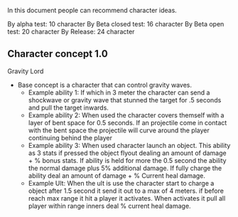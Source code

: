 In this document people can recommend character ideas.

By alpha test: 10 character
By Beta closed test: 16 character
By Beta open test: 20 character
By Release: 24 character
## Character concept 1.0
Gravity Lord
- Base concept is a character that can control gravity waves.
	- Example ability 1: If which in 3 meter the character can send a shockwave or gravity wave that stunned the target for .5 seconds and pull the target inwards.
	- Example ability 2: When used the character covers themself with a layer of bent space for 0.5 seconds. If an projectile come in contact with the bent space the projectile will curve around the player continuing behind the player
	- Example ability 3: When used character launch an object. This ability as 3 stats if pressed the object flyout dealing an amount of damage + % bonus stats. If ability is held for more the 0.5 second the ability the normal damage plus 5% additional damage. If fully charge the ability deal an amount of damage + % Current heal damage.
	- Example Ult: When the ult is use the character start to charge a object after 1.5 second it send it out to a max of 4 meters. if before reach max range it hit a player it activates. When activates it pull all player within range inners deal % current heal damage. 